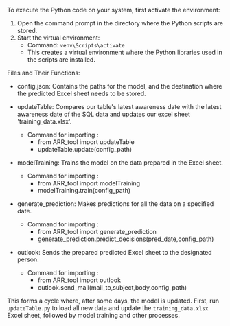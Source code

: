 To execute the Python code on your system, first activate the environment:

1. Open the command prompt in the directory where the Python scripts are stored.
2. Start the virtual environment:
   - Command: `venv\Scripts\activate`
   - This creates a virtual environment where the Python libraries used in the scripts are installed.

Files and Their Functions:

- config.json: Contains the paths for the model, and the destination where the predicted Excel sheet needs to be stored.

- updateTable: Compares our table's latest awareness date with the latest awareness date of the SQL data and updates our excel sheet 'training_data.xlsx'.
  - Command for importing : 
      - from ARR_tool import updateTable
      - updateTable.update(config_path)

- modelTraining: Trains the model on the data prepared in the Excel sheet.
  - Command for importing :  
      - from ARR_tool import modelTraining
      - modelTraining.train(config_path)

- generate_prediction: Makes predictions for all the data on a specified date.
  - Command for importing :  
      - from ARR_tool import generate_prediction
      - generate_prediction.predict_decisions(pred_date,config_path)

- outlook: Sends the prepared predicted Excel sheet to the designated person.
  - Command for importing :  
      - from ARR_tool import outlook
      - outlook.send_mail(mail_to,subject,body,config_path)

This forms a cycle where, after some days, the model is updated. First, run `updateTable.py` to load all new data and update the `training_data.xlsx` Excel sheet, followed by model training and other processes.










